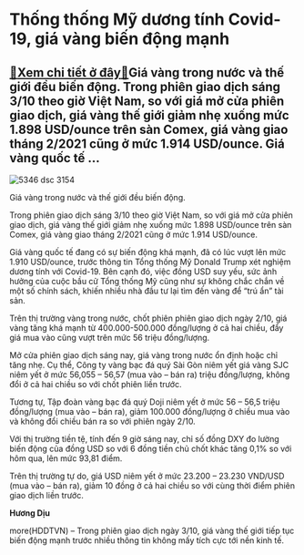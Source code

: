 Thống thống Mỹ dương tính Covid-19, giá vàng biến động mạnh
===========================================================

[:gift:Xem chi tiết ở đây:gift:](https://hddtvn.com/thong-thong-my-duong-tinh-covid-19-gia-vang-bien-dong-manh/)Giá vàng trong nước và thế giới đều biến động. Trong phiên giao dịch sáng 3/10 theo giờ Việt Nam, so với giá mở cửa phiên giao dịch, giá vàng thế giới giảm nhẹ xuống mức 1.898 USD/ounce trên sàn Comex, giá vàng giao tháng 2/2021 cũng ở mức 1.914 USD/ounce. Giá vàng quốc tế …
-----------------------------------------------------------------------------------------------------------------------------------------------------------------------------------------------------------------------------------------------------------------------------------





![5346 dsc 3154](https://haiquanonline.com.vn/stores/news_dataimages/diulth/092020/16/08/in_article/5346_DSC_3154.jpg?rt=20201003094051 "Giá vàng trong nước và thế giới đều biến động nhẹ.")


Giá vàng trong nước và thế giới đều biến động.



Trong phiên giao dịch sáng 3/10 theo giờ Việt Nam, so với giá mở cửa phiên giao dịch, giá vàng thế giới giảm nhẹ xuống mức 1.898 USD/ounce trên sàn Comex, giá vàng giao tháng 2/2021 cũng ở mức 1.914 USD/ounce.


Giá vàng quốc tế đang có sự biến động khá mạnh, đã có lúc vượt lên mức 1.910 USD/ounce, trước thông tin Tổng thống Mỹ Donald Trump xét nghiệm dương tính với Covid-19. Bên cạnh đó, việc đồng USD suy yếu, sức ảnh hưởng của cuộc bầu cử Tổng thống Mỹ cũng như sự không chắc chắn về một số chính sách, khiến nhiều nhà đầu tư lại tìm đến vàng để “trú ẩn” tài sản.


Trên thị trường vàng trong nước, chốt phiên phiên giao dịch ngày 2/10, giá vàng tăng khá mạnh từ 400.000-500.000 đồng/lượng ở cả hai chiều, đẩy giá mua vào cũng vượt trên mức 56 triệu đồng/lượng.


Mở cửa phiên giao dịch sáng nay, giá vàng trong nước ổn định hoặc chỉ tăng nhẹ. Cụ thể, Công ty vàng bạc đá quý Sài Gòn niêm yết giá vàng SJC niêm yết ở mức 56,055 – 56,57 (mua vào – bán ra) triệu đồng/lượng, không đổi ở cả hai chiều so với chốt phiên liền trước.


Tương tự, Tập đoàn vàng bạc đá quý Doji niêm yết ở mức 56 – 56,5 triệu đồng/lượng (mua vào – bán ra), giảm 100.000 đồng/lượng ở chiều mua vào và không đổi chiều bán ra so với phiên ngày 2/10.


Với thị trường tiền tệ, tính đến 9 giờ sáng nay, chỉ số đồng DXY đo lường biến động của đồng USD so với 6 đồng tiền chủ chốt khác tăng 0,1% so với hôm qua, lên mức 93,81 điểm.


Trên thị trường tự do, giá USD niêm yết ở mức 23.200 – 23.230 VND/USD (mua vào – bán ra), giảm 10 đồng ở cả hai chiều so với cùng thời điểm phiên giao dịch liền trước.




**Hương Dịu**



more(HDDTVN) – Trong phiên giao dịch ngày 3/10, giá vàng thế giới tiếp tục biến động mạnh trước nhiều thông tin không mấy tích cực tới nền kinh tế.


